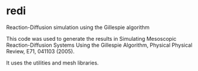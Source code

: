 # redi
Reaction-Diffusion simulation using the Gillespie algorithm

This code was used to generate the results in
Simulating Mesoscopic Reaction-Diffusion Systems Using the Gillespie Algorithm,
Physical Physical Review, E71, 041103 (2005).

It uses the utilities and mesh libraries.

